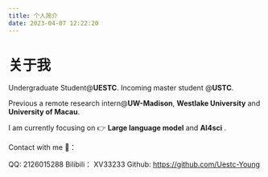 ```yaml
---
title: 个人简介
date: 2023-04-07 12:22:20
---
```

# 关于我

Undergraduate Student@**UESTC**. Incoming master student @**USTC**.

Previous a remote research intern@**UW-Madison**, **Westlake University** and **University of Macau**.

I am currently focusing on 👉 **Large language model** and  **AI4sci** .

Contact with me 👋：

QQ: 2126015288
Bilibili： XV33233
Github: https://github.com/Uestc-Young